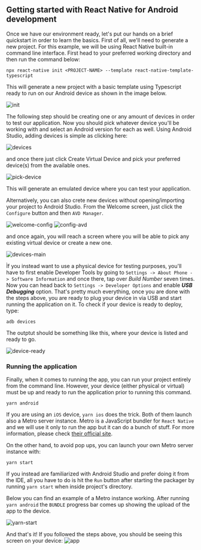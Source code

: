 ## Getting started with React Native for Android development

Once we have our environment ready, let's put our hands on a brief quickstart in order to learn the basics.
First of all, we'll need to generate a new project. For this example, we will be using React Native built-in command line interface. First head to your preferred working directory and then run the command below:

``` 
npx react-native init <PROJECT-NAME> --template react-native-template-typescript
```
This will generate a new project with a basic template using Typescript ready to run on our Android device as shown in the image below.

![init](./images/init-rn-ts.png)

The following step should be creating one or any amount of devices in order to test our application. Now you should pick whatever device you'll be working with and select an Android version for each as well.
Using Android Studio, adding devices is simple as clicking here:

![devices](./images/add-device.png)

and once there just click Create Virtual Device and pick your preferred device(s) from the available ones.

![pick-device](./images/pick-device.png)

This will generate an emulated device where you can test your application.

Alternatively, you can also crete new devices without opening/importing your project to Android Studio. From the Welcome screen, just click the `Configure` button and then `AVD Manager`.

![welcome-config](./images/configure.png)
![config-avd](./images/avd-manager.png)

and once again, you will reach a screen where you will be able to pick any existing virtual device or create a new one.

![devices-main](./images/devices-main.png)

Ìf you instead want to use a physical device for testing purposes, you'll have to first enable Developer Tools by going to `Settings -> About Phone -> Software Information`  and once there, tap over _Build Number_ seven times. Now you can head back to `Settings -> Developer Options` and enable _**USB Debugging**_ option.
That's pretty much everything, once you are done with the steps above, you are ready to plug your device in via USB and start running the application on it.
To check if your device is ready to deploy, type:
```
adb devices
```
The outptut should be something like this, where your device is listed and ready to go.

![device-ready](./images/device-ready.png)

### Running the application

Finally, when it comes to running the app, you can run your project entirely from the command line. However, your device (either physical or virtual) must be up and ready to run the application prior to running this command.
```
yarn android
```
If you are using an `iOS` device, `yarn ios` does the trick. Both of them launch also a Metro server instance. Metro is a JavaScript bundler for `React Native` and we will use it only to run the app but it can do a bunch of stuff. For more information, please check [their official site](https://facebook.github.io/metro/docs/en/concepts). 

On the other hand, to avoid pop ups, you can launch your own Metro server instance with:
```
yarn start
```
If you instead are familiarized with Android Studio and prefer doing it from the IDE, all you have to do is hit the `Run` button after starting the packager by running `yarn start` when inside project's directory.

Below you can find an example of a Metro instance working. After running `yarn android` the `BUNDLE` progress bar comes up showing the upload of the app to the device.

![yarn-start](./images/metro-running.png)

And that's it! If you followed the steps above, you should be seeing this screen on your device:
![app](./images/quickstart-app.png)
